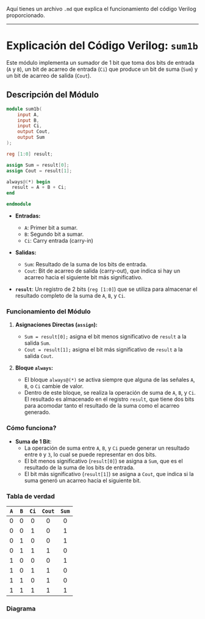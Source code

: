 Aquí tienes un archivo `.md` que explica el funcionamiento del código Verilog proporcionado.

---

# Explicación del Código Verilog: `sum1b`

Este módulo implementa un sumador de 1 bit que toma dos bits de entrada (`A` y `B`), un bit de acarreo de entrada (`Ci`) que produce un bit de suma (`Sum`) y un bit de acarreo de salida (`Cout`).

## Descripción del Módulo

```verilog
module sum1b(
    input A, 
    input B, 
    input Ci,
    output Cout,
    output Sum
);

reg [1:0] result;

assign Sum = result[0];
assign Cout = result[1];

always@(*) begin
  result = A + B + Ci;
end

endmodule
```

- **Entradas:**
  - `A`: Primer bit a sumar.
  - `B`: Segundo bit a sumar.
  - `Ci`: Carry entrada (carry-in)

- **Salidas:**
  - `Sum`: Resultado de la suma de los bits de entrada.
  - `Cout`: Bit de acarreo de salida (carry-out), que indica si hay un acarreo hacia el siguiente bit más significativo.

- **`result`**: Un registro de 2 bits (`reg [1:0]`) que se utiliza para almacenar el resultado completo de la suma de `A`, `B`, y `Ci`.

### Funcionamiento del Módulo

1. **Asignaciones Directas (`assign`):**
   - `Sum = result[0];` asigna el bit menos significativo de `result` a la salida `Sum`.
   - `Cout = result[1];` asigna el bit más significativo de `result` a la salida `Cout`.

2. **Bloque `always`:**
   - El bloque `always@(*)` se activa siempre que alguna de las señales `A`, `B`, o `Ci` cambie de valor.
   - Dentro de este bloque, se realiza la operación de suma de `A`, `B`, y `Ci`. El resultado es almacenado en el registro `result`, que tiene dos bits para acomodar tanto el resultado de la suma como el acarreo generado.

### Cómo funciona?

- **Suma de 1 Bit**: 
  - La operación de suma entre `A`, `B`, y `Ci` puede generar un resultado entre `0` y `3`, lo cual se puede representar en dos bits.
  - El bit menos significativo (`result[0]`) se asigna a `Sum`, que es el resultado de la suma de los bits de entrada.
  - El bit más significativo (`result[1]`) se asigna a `Cout`, que indica si la suma generó un acarreo hacia el siguiente bit.

### Tabla de verdad

| `A` | `B` | `Ci` | `Cout` | `Sum` |
|:---:|:---:|:---:|:------:|:-----:|
|  0  |  0  |  0  |    0   |   0   |
|  0  |  0  |  1  |    0   |   1   |
|  0  |  1  |  0  |    0   |   1   |
|  0  |  1  |  1  |    1   |   0   |
|  1  |  0  |  0  |    0   |   1   |
|  1  |  0  |  1  |    1   |   0   |
|  1  |  1  |  0  |    1   |   0   |
|  1  |  1  |  1  |    1   |   1   |

### Diagrama


